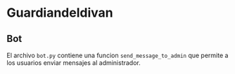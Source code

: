 # Guardiandeldivan

## Bot

El archivo `bot.py` contiene una funcion `send_message_to_admin` que permite a los usuarios enviar mensajes al administrador.
